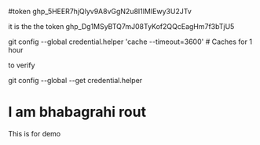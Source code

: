 #token
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

it is the the token
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

 
 git config --global credential.helper 'cache --timeout=3600'  # Caches for 1 hour
 
 to verify 
 
 git config --global --get credential.helper
 
 # I am bhabagrahi rout
 
 This is for demo
 
